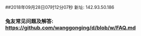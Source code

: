 ##2018年09月28日07时12分07秒 新址: 142.93.50.186
### 兔友常见问题及解答: https://github.com/wanggonging/d/blob/w/FAQ.md
